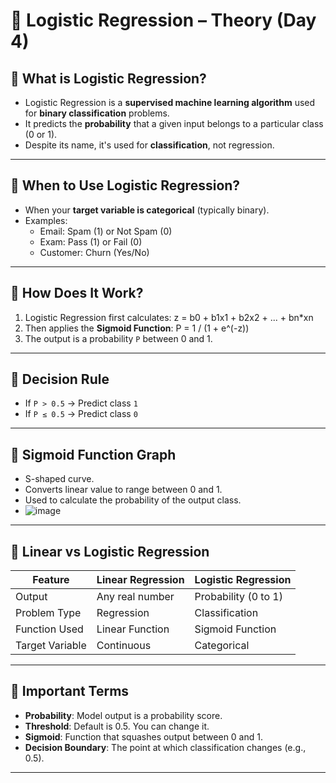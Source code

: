 # 📘 Logistic Regression – Theory (Day 4)

## 🔹 What is Logistic Regression?
- Logistic Regression is a **supervised machine learning algorithm** used for **binary classification** problems.
- It predicts the **probability** that a given input belongs to a particular class (0 or 1).
- Despite its name, it's used for **classification**, not regression.

---

## 🔹 When to Use Logistic Regression?
- When your **target variable is categorical** (typically binary).
- Examples:
  - Email: Spam (1) or Not Spam (0)
  - Exam: Pass (1) or Fail (0)
  - Customer: Churn (Yes/No)

---

## 🔹 How Does It Work?
1. Logistic Regression first calculates:
       z = b0 + b1x1 + b2x2 + ... + bn*xn
2. Then applies the **Sigmoid Function**:
       P = 1 / (1 + e^(-z))
3. The output is a probability `P` between 0 and 1.

---

## 🔹 Decision Rule
- If `P > 0.5` → Predict class `1`
- If `P ≤ 0.5` → Predict class `0`

---

## 🔹 Sigmoid Function Graph
- S-shaped curve.
- Converts linear value to range between 0 and 1.
- Used to calculate the probability of the output class.
- ![image](https://github.com/user-attachments/assets/6a223899-afd4-4ec3-a8c9-112d6f6359cc)


---

## 🔹 Linear vs Logistic Regression

| Feature            | Linear Regression         | Logistic Regression             |
|--------------------|---------------------------|----------------------------------|
| Output             | Any real number           | Probability (0 to 1)             |
| Problem Type       | Regression                | Classification                   |
| Function Used      | Linear Function           | Sigmoid Function                 |
| Target Variable    | Continuous                | Categorical                      |

---

## 🔹 Important Terms
- **Probability**: Model output is a probability score.
- **Threshold**: Default is 0.5. You can change it.
- **Sigmoid**: Function that squashes output between 0 and 1.
- **Decision Boundary**: The point at which classification changes (e.g., 0.5).

---


